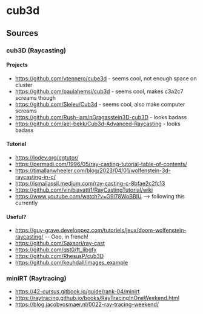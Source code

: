 # cub3d

## Sources
### cub3D (Raycasting)
#### Projects
- https://github.com/vtennero/cube3d - seems cool, not enough space on cluster
- https://github.com/paulahemsi/cub3d - seems cool, makes c3a2c7 screams though
- https://github.com/Sleleu/Cub3d - seems cool, also make computer screams
- https://github.com/Rush-iam/nGragasstein3D-cub3D - looks badass
- https://github.com/ael-bekk/Cub3d-Advanced-Raycasting - looks badass

#### Tutorial
- https://lodev.org/cgtutor/
- https://permadi.com/1996/05/ray-casting-tutorial-table-of-contents/
- https://timallanwheeler.com/blog/2023/04/01/wolfenstein-3d-raycasting-in-c/
- https://ismailassil.medium.com/ray-casting-c-8bfae2c2fc13
- https://github.com/vinibiavatti1/RayCastingTutorial/wiki
- https://www.youtube.com/watch?v=G9i78WoBBIU --> following this currently

#### Useful?
- https://guy-grave.developpez.com/tutoriels/jeux/doom-wolfenstein-raycasting/ -- Ooo, in french!
- https://github.com/Saxsori/ray-cast
- https://github.com/qst0/ft_libgfx
- https://github.com/RhesusP/cub3D
- https://github.com/keuhdall/images_example

### miniRT (Raytracing)
- https://42-cursus.gitbook.io/guide/rank-04/minirt
- https://raytracing.github.io/books/RayTracingInOneWeekend.html
- https://blog.jacobvosmaer.nl/0022-ray-tracing-weekend/